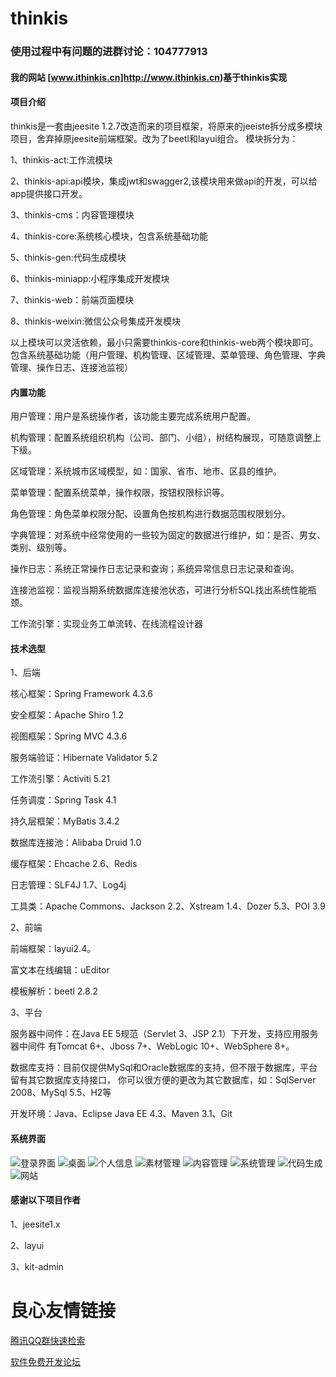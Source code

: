 # thinkis

### 使用过程中有问题的进群讨论：104777913

#### 我的网站 [www.ithinkis.cn]http://www.ithinkis.cn)基于thinkis实现

#### 项目介绍
thinkis是一套由jeesite 1.2.7改造而来的项目框架，将原来的jeeiste拆分成多模块项目，舍弃掉原jeesite前端框架。改为了beetl和layui组合。
模块拆分为：

1、thinkis-act:工作流模块

2、thinkis-api:api模块，集成jwt和swagger2,该模块用来做api的开发，可以给app提供接口开发。

3、thinkis-cms：内容管理模块

4、thinkis-core:系统核心模块，包含系统基础功能

5、thinkis-gen:代码生成模块

6、thinkis-miniapp:小程序集成开发模块

7、thinkis-web：前端页面模块

8、thinkis-weixin:微信公众号集成开发模块

以上模块可以灵活依赖，最小只需要thinkis-core和thinkis-web两个模块即可。包含系统基础功能（用户管理、机构管理、区域管理、菜单管理、角色管理、字典管理、操作日志、连接池监视）

#### 内置功能

用户管理：用户是系统操作者，该功能主要完成系统用户配置。

机构管理：配置系统组织机构（公司、部门、小组），树结构展现，可随意调整上下级。

区域管理：系统城市区域模型，如：国家、省市、地市、区县的维护。

菜单管理：配置系统菜单，操作权限，按钮权限标识等。

角色管理：角色菜单权限分配、设置角色按机构进行数据范围权限划分。

字典管理：对系统中经常使用的一些较为固定的数据进行维护，如：是否、男女、类别、级别等。

操作日志：系统正常操作日志记录和查询；系统异常信息日志记录和查询。

连接池监视：监视当期系统数据库连接池状态，可进行分析SQL找出系统性能瓶颈。

工作流引擎：实现业务工单流转、在线流程设计器

#### 技术选型
1、后端

核心框架：Spring Framework 4.3.6

安全框架：Apache Shiro 1.2

视图框架：Spring MVC 4.3.6

服务端验证：Hibernate Validator 5.2

工作流引擎：Activiti 5.21

任务调度：Spring Task 4.1

持久层框架：MyBatis 3.4.2

数据库连接池：Alibaba Druid 1.0

缓存框架：Ehcache 2.6、Redis

日志管理：SLF4J 1.7、Log4j

工具类：Apache Commons、Jackson 2.2、Xstream 1.4、Dozer 5.3、POI 3.9


2、前端

前端框架：layui2.4。

富文本在线编辑：uEditor

模板解析：beetl 2.8.2


3、平台

服务器中间件：在Java EE 5规范（Servlet 3、JSP 2.1）下开发，支持应用服务器中间件 有Tomcat 6+、Jboss 7+、WebLogic 10+、WebSphere 8+。

数据库支持：目前仅提供MySql和Oracle数据库的支持，但不限于数据库，平台留有其它数据库支持接口， 你可以很方便的更改为其它数据库，如：SqlServer 2008、MySql 5.5、H2等

开发环境：Java、Eclipse Java EE 4.3、Maven 3.1、Git

#### 系统界面
![登录界面](https://images.gitee.com/uploads/images/2018/1103/164742_5d37af58_874185.png "登录界面.png")
![桌面](https://images.gitee.com/uploads/images/2018/1103/165404_8b8a64f1_874185.png "桌面.png")
![个人信息](https://images.gitee.com/uploads/images/2018/1103/165428_1ebc0a3e_874185.png "个人信息.png")
![素材管理](https://images.gitee.com/uploads/images/2018/1103/165451_9fcf7ad2_874185.png "素材管理1.png")
![内容管理](https://images.gitee.com/uploads/images/2018/1103/165510_1dc2d5f4_874185.png "内容管理.png")
![系统管理](https://images.gitee.com/uploads/images/2018/1103/165528_7872aab9_874185.png "系统管理.png")
![代码生成](https://images.gitee.com/uploads/images/2018/1103/165540_2ddae357_874185.png "代码生成.png")
![网站](https://images.gitee.com/uploads/images/2018/1103/165622_4ddfdedd_874185.png "企业网站.png")

#### 感谢以下项目作者
1、jeesite1.x

2、layui

3、kit-admin



 # 良心友情链接

[腾讯QQ群快速检索](http://u.720life.cn/s/8cf73f7c)

[软件免费开发论坛](http://u.720life.cn/s/bbb01dc0)
